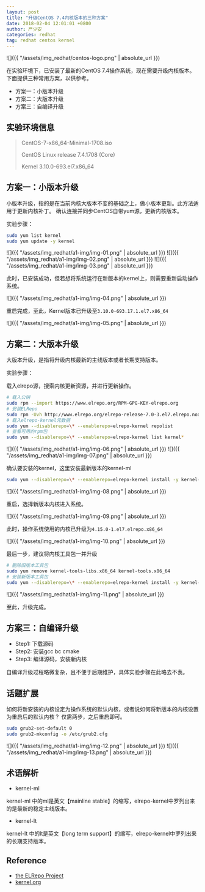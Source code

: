 ```yaml
---
layout: post
title: "升级CentOS 7.4内核版本的三种方案"
date: 2018-02-04 12:01:01 +0800
author: 严少安
categories: redhat
tag: redhat centos kernel
---
```


![]({{ "/assets/img_redhat/centos-logo.png" | absolute_url }})

在实验环境下，已安装了最新的CentOS 7.4操作系统，现在需要升级内核版本。下面提供三种常用方案，以供参考。

- 方案一：小版本升级
- 方案二：大版本升级
- 方案三：自编译升级

## 实验环境信息

> CentOS-7-x86_64-Minimal-1708.iso
>
> CentOS Linux release 7.4.1708 (Core)
>
> Kernel 3.10.0-693.el7.x86_64

## 方案一：小版本升级

小版本升级，指的是在当前内核大版本不变的基础之上，做小版本更新。此方法适用于更新内核补丁。
确认连接并同步CentOS自带yum源，更新内核版本。

实验步骤：

```bash
sudo yum list kernel
sudo yum update -y kernel
```

![]({{ "/assets/img_redhat/a1-img/img-01.png" | absolute_url }})
![]({{ "/assets/img_redhat/a1-img/img-02.png" | absolute_url }})
![]({{ "/assets/img_redhat/a1-img/img-03.png" | absolute_url }})

此时，已安装成功，但若想将系统运行在新版本的kernel上，则需要重新启动操作系统。

![]({{ "/assets/img_redhat/a1-img/img-04.png" | absolute_url }})

重启完成，至此，Kernel版本已升级至`3.10.0-693.17.1.el7.x86_64`

![]({{ "/assets/img_redhat/a1-img/img-05.png" | absolute_url }})


## 方案二：大版本升级

大版本升级，是指将升级内核最新的主线版本或者长期支持版本。

实验步骤：

载入elrepo源，搜索内核更新资源，并进行更新操作。

```bash
# 载入公钥
sudo rpm --import https://www.elrepo.org/RPM-GPG-KEY-elrepo.org
# 安装ELRepo
sudo rpm -Uvh http://www.elrepo.org/elrepo-release-7.0-3.el7.elrepo.noarch.rpm
# 载入elrepo-kernel元数据
sudo yum --disablerepo=\* --enablerepo=elrepo-kernel repolist
# 查看可用的rpm包
sudo yum --disablerepo=\* --enablerepo=elrepo-kernel list kernel*
```

![]({{ "/assets/img_redhat/a1-img/img-06.png" | absolute_url }})
![]({{ "/assets/img_redhat/a1-img/img-07.png" | absolute_url }})

确认要安装的kernel，这里安装最新版本的kernel-ml
```bash
sudo yum --disablerepo=\* --enablerepo=elrepo-kernel install -y kernel-ml.x86_64
```

![]({{ "/assets/img_redhat/a1-img/img-08.png" | absolute_url }})

重启，选择新版本内核进入系统。

![]({{ "/assets/img_redhat/a1-img/img-09.png" | absolute_url }})

此时，操作系统使用的内核已升级为`4.15.0-1.el7.elrepo.x86_64`

![]({{ "/assets/img_redhat/a1-img/img-10.png" | absolute_url }})

最后一步，建议将内核工具包一并升级

```bash
# 删除旧版本工具包
sudo yum remove kernel-tools-libs.x86_64 kernel-tools.x86_64
# 安装新版本工具包
sudo yum --disablerepo=\* --enablerepo=elrepo-kernel install -y kernel-ml-tools.x86_64
```

![]({{ "/assets/img_redhat/a1-img/img-11.png" | absolute_url }})

至此，升级完成。


## 方案三：自编译升级

- Step1: 下载源码
- Step2: 安装gcc bc cmake
- Step3: 编译源码，安装新内核

自编译升级过程略微复杂，且不便于后期维护，具体实验步骤在此略去不表。

## 话题扩展

如何将新安装的内核设定为操作系统的默认内核，或者说如何将新版本的内核设置为重启后的默认内核？
仅需两步，之后重启即可。

```bash
sudo grub2-set-default 0
sudo grub2-mkconfig -o /etc/grub2.cfg
```

![]({{ "/assets/img_redhat/a1-img/img-12.png" | absolute_url }})
![]({{ "/assets/img_redhat/a1-img/img-13.png" | absolute_url }})


## 术语解析

- kernel-ml

kernel-ml 中的ml是英文【mainline stable】的缩写，elrepo-kernel中罗列出来的是最新的稳定主线版本。

- kernel-lt

kernel-lt 中的lt是英文【long term support】的缩写，elrepo-kernel中罗列出来的长期支持版本。


## Reference

- [the ELRepo Project](http://elrepo.org/tiki/tiki-index.php)
- [kernel.org](https://www.kernel.org/)
